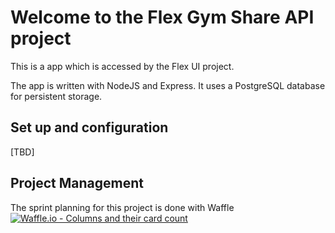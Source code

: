 # Welcome to the Flex Gym Share API project
This is a  app which is accessed by the Flex UI project.

The app is written with NodeJS and Express. It uses a PostgreSQL database for persistent storage.

## Set up and configuration

[TBD]

## Project Management
The sprint planning for this project is done with Waffle
[![Waffle.io - Columns and their card count](https://badge.waffle.io/FlexGymShare/FlexGymShare-api.svg?columns=all)](https://waffle.io/FlexGymShare/FlexGymShare-api)

